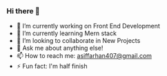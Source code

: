 ### Hi there 👋


- 🔭 I’m currently working on Front End Development
- 🌱 I’m currently learning Mern stack
- 👯 I’m looking to collaborate in New Projects
- 💬 Ask me about anything else!
- 📫 How to reach me: asiffarhan407@gmail.com
- ⚡ Fun fact: I'm half finish

